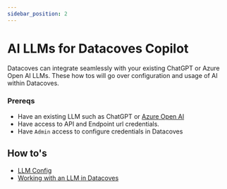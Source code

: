 ```yaml
---
sidebar_position: 2
---
```

# AI LLMs for Datacoves Copilot
Datacoves can integrate seamlessly with your existing ChatGPT or Azure Open AI LLMs. These how tos will go over configuration and usage of AI within Datacoves.

### Prereqs
- Have an existing LLM such as ChatGPT or [Azure Open AI](https://learn.microsoft.com/en-us/azure/ai-services/openai/assistants-quickstart?tabs=command-line%2Ckeyless%2Ctypescript-keyless&pivots=ai-foundry-portal)
- Have access to API and Endpoint url credentials.
- Have `Admin` access to configure credentials in Datacoves

## How to's

- [LLM Config](/how-tos/vscode/datacoves-copilot/llm-config.md)
- [Working with an LLM in Datacoves](/how-tos/vscode/datacoves-copilot/llm.md)
